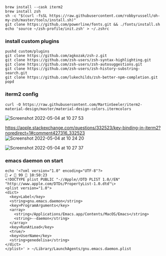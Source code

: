 ```
brew install --cask iterm2
brew install zsh
sh -c "$(curl -fsSL https://raw.githubusercontent.com/robbyrussell/oh-my-zsh/master/tools/install.sh)"
git clone https://github.com/powerline/fonts.git && ./fonts/install.sh
echo 'source ~/zsh-profile/init.zsh' > ~/.zshrc
```

### install custom plugins

```
pushd custom/plugins
git clone https://github.com/agkozak/zsh-z.git
git clone https://github.com/zsh-users/zsh-syntax-highlighting.git
git clone https://github.com/zsh-users/zsh-autosuggestions.git
git clone https://github.com/zsh-users/zsh-history-substring-search.git
git clone https://github.com/lukechilds/zsh-better-npm-completion.git
popd
```

### iterm2 config
```
curl -O https://raw.githubusercontent.com/MartinSeeler/iterm2-material-design/master/material-design-colors.itermcolors
```
![Screenshot 2022-05-04 at 10 27 53](https://user-images.githubusercontent.com/6035754/166666532-c332491b-bb5a-44fc-9661-107b9807c599.png)

https://apple.stackexchange.com/questions/332523/key-binding-in-iterm2?noredirect=1#comment427316_332523
![Screenshot 2022-05-04 at 10 24 20](https://user-images.githubusercontent.com/6035754/166666501-d8f20b49-11ee-4478-9f37-242e6cc1a5f8.png)

![Screenshot 2022-05-04 at 10 27 37](https://user-images.githubusercontent.com/6035754/166666515-93b2d697-8486-4956-948b-bd0a2e84e8c9.png)

### emacs daemon on start

```
echo '<?xml version="1.0" encoding="UTF-8"?>                                                                                                                 ✔  99  10:50:23
<!DOCTYPE plist PUBLIC "-//Apple//DTD PLIST 1.0//EN"
"http://www.apple.com/DTDs/PropertyList-1.0.dtd"\>
<plist version="1.0">
<dict>
  <key>Label</key>
  <string>gnu.emacs.daemon</string>
  <key>ProgramArguments</key>
  <array>
    <string>/Applications/Emacs.app/Contents/MacOS/Emacs</string>
    <string>--daemon</string>
  </array>
  <key>RunAtLoad</key>
  <true/>
  <key>UserName</key>
  <string>genedelisa</string>
</dict>
</plist>' > ~/Library/LaunchAgents/gnu.emacs.daemon.plist
```

